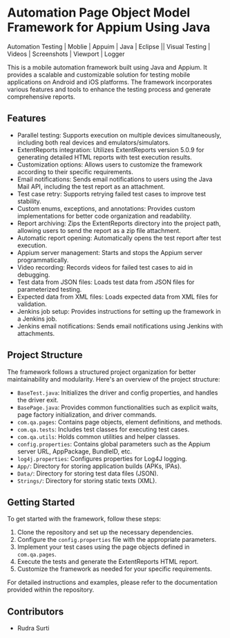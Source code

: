 # Automation Page Object Model Framework for Appium Using Java

Automation Testing | Moblie | Appuim | Java | Eclipse || Visual Testing | Videos | Screenshots | Viewport | Logger

This is a mobile automation framework built using Java and Appium. It provides a scalable and customizable solution for testing mobile applications on Android and iOS platforms. The framework incorporates various features and tools to enhance the testing process and generate comprehensive reports.

## Features

- Parallel testing: Supports execution on multiple devices simultaneously, including both real devices and emulators/simulators.
- ExtentReports integration: Utilizes ExtentReports version 5.0.9 for generating detailed HTML reports with test execution results.
- Customization options: Allows users to customize the framework according to their specific requirements.
- Email notifications: Sends email notifications to users using the Java Mail API, including the test report as an attachment.
- Test case retry: Supports retrying failed test cases to improve test stability.
- Custom enums, exceptions, and annotations: Provides custom implementations for better code organization and readability.
- Report archiving: Zips the ExtentReports directory into the project path, allowing users to send the report as a zip file attachment.
- Automatic report opening: Automatically opens the test report after test execution.
- Appium server management: Starts and stops the Appium server programmatically.
- Video recording: Records videos for failed test cases to aid in debugging.
- Test data from JSON files: Loads test data from JSON files for parameterized testing.
- Expected data from XML files: Loads expected data from XML files for validation.
- Jenkins job setup: Provides instructions for setting up the framework in a Jenkins job.
- Jenkins email notifications: Sends email notifications using Jenkins with attachments.

## Project Structure

The framework follows a structured project organization for better maintainability and modularity. Here's an overview of the project structure:

- `BaseTest.java`: Initializes the driver and config properties, and handles the driver exit.
- `BasePage.java`: Provides common functionalities such as explicit waits, page factory initialization, and driver commands.
- `com.qa.pages`: Contains page objects, element definitions, and methods.
- `com.qa.tests`: Includes test classes for executing test cases.
- `com.qa.utils`: Holds common utilities and helper classes.
- `config.properties`: Contains global parameters such as the Appium server URL, AppPackage, BundleID, etc.
- `log4j.properties`: Configures properties for Log4J logging.
- `App/`: Directory for storing application builds (APKs, IPAs).
- `Data/`: Directory for storing test data files (JSON).
- `Strings/`: Directory for storing static texts (XML).

## Getting Started

To get started with the framework, follow these steps:

1. Clone the repository and set up the necessary dependencies.
2. Configure the `config.properties` file with the appropriate parameters.
3. Implement your test cases using the page objects defined in `com.qa.pages`.
4. Execute the tests and generate the ExtentReports HTML report.
5. Customize the framework as needed for your specific requirements.

For detailed instructions and examples, please refer to the documentation provided within the repository.

## Contributors

- Rudra Surti
